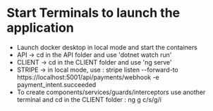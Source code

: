 # Start Terminals to launch the application

- Launch docker desktop in local mode and start the containers
- API -> cd in the API folder and use 'dotnet watch run'
- CLIENT -> cd in the CLIENT folder and use 'ng serve'
- STRIPE -> in local mode, use : stripe listen --forward-to https://localhost:5001/api/payments/webhook -e payment_intent.succeeded
- To create components/services/guards/interceptors use another terminal and cd in the CLIENT folder : ng g c/s/g/i
